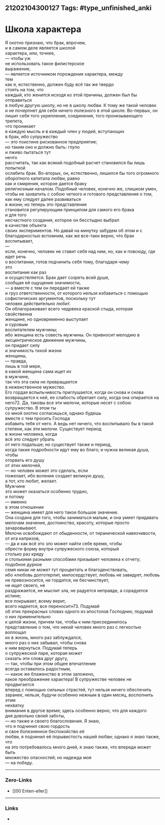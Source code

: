 21202104300127
Tags: #type_unfinished_anki
---
# Школа характера

Я охотно признаю, что брак, впрочем, <br>и в самом деле является школой <br>характера, или, точнее, <br>— чтобы уж <br>не использовать такое филистерское <br>выражение, <br>— является источником порождения характера, между <br>тем <br>как я, естественно, должен буду всё так же твердо <br>стоять на том, что <br>каждый, кто женится исходя из этой причины, должен был бы отправиться <br>в любую другую школу, но не в школу любви. К тому же такой человек <br>и не почерпнет для себя ничего полезного в этой школе. Во-первых, он <br>лишит себя того укрепления, соединения, того пронизывающего трепета,<br>что проникает <br>в каждую мысль и в каждый член у людей, вступающих <br>в брак, ибо супружество <br>— это поистине рискованное предприятие; <br>но таким оно и должно быть: глупо <br>и лживо пытаться тут <br>нечто <br>рассчитать, так как всякий подобный расчет становился бы лишь попыткой <br>ослабить брак. Во-вторых, он, естественно, лишился бы того огромного <br>оборотного капитала любви, равно <br>как и смирения, которое дается браку <br>религиозным началом. Подобный человек, конечно же, слишком умен, <br>чтобы не захватить с собою четкого и готового представления о том, <br>как ему следует далее развиваться <br>в жизни; но теперь это представление <br>становится регулирующим принципом для самого его брака <br>и для того <br>несчастного создания, которое он бесстыдно выбрал <br>в качестве объекта <br>своих экспериментов. Но давай на минутку забудем об этом и с <br>благодарностью вспомним, как же все-таки верно, что брак воспитывает, <br>— <br>если, конечно, человек не ставит себя над ним, но, как и повсюду, где <br>идет речь <br>о воспитании, готов подчинить себя тому, благодаря чему <br>это <br>воспитание как раз <br>и осуществляется. Брак дает созреть всей душе, <br>сообщая ей ощущение значимости, <br>— а вместе с тем он передает ей также <br>и груз ответственности, от которого нельзя избавиться с помощью <br>софистических аргументов, поскольку тут <br>человек действительно любит. <br>Он облагораживает всего чедрвека краской стыда, которая свойственна <br>женщине, но одновременно выступает <br>и суровым <br>воспитателем мужчины; <br>ибо женщина есть совесть мужчины. Он привносит мелодию в <br>эксцентрическое движение мужчины, <br>он придает силу <br>и значимость тихой жизни <br>женщины, <br>— правда, <br>лишь в той мере, <br>в какой женщина сама ищет их <br>в мужчине, <br>так что эта сила не превращается <br>в неженственное мужество. <br>Его гордая вспыльчивость приглушается, когда он снова и снова <br>возвращается к ней, ее слабость обретает силу, когда она опирается на него72. Да, таковы все эти мелочи, которые несет с собою супружество. В этом ты <br>со мной охотно согласишься, однако будешь <br>вместе с тем просить Господа <br>избавить тебя от него. А ведь нет ничего, что воспитывало бы в такой <br>степени, как эти мелочи. Существует период <br>в жизни человека, когда <br>всё это следует убрать <br>от него подальше; но существует также и период, <br>когда такие подробности идут ему во благо; и нужна великая душа, чтобы <br>оторвать его душу <br>от этих мелочей, <br>— но человек может это сделать, если <br>пожелает, ибо воление создает великую душу, <br>а тот, кто любит, желает. <br>Мужчине <br>это может оказаться особенно трудно, <br>и потому <br>— именно <br>в этом отношении <br>— женщина имеет для него такое большое значение. <br>Она создана для того, чтобы заниматься малым, и она умеет придавать <br>мелочам значение, достоинство, красоту, которые просто зачаровывают. <br>Мелочи освобождают от обыденности, от тиранической навязчивости, <br>от ига капризов, <br>— да и как всё это зло может найти себе время, чтобы <br>обрести форму внутри супружеского союза, который <br>столько раз кряду <br>и столькими разными способами призывает человека к отчету; <br>подобное дурное <br>семя никак не может тут процветать и благоденствовать, <br>ибо «любовь долготерпит, милосердствует, любовь не завидует, любовь <br>не превозносится, не гордится, не бесчинствует, <br>не ищет своего, не <br>раздражается, не мыслит зла, не радуется неправде, а сорадуется истине; <br>все покрывает, всему верит, <br>всего надеется, все переносит»73. Подумай <br>об этих прекрасных словах одного из апостолов Господних; подумай <br>о них применительно <br>к целой жизни, причем так, чтобы к ним присоединилось <br>представление о том, что некий человек много раз с легкостью воплощал <br>их в жизнь, много раз заблуждался, <br>много раз о них забывал, чтобы снова <br>к ним вернуться. Подумай теперь <br>о супружеской паре, которая может <br>сказать эти слова друг другу, <br>— так, чтобы при этом общее впечатление <br>всегда оставалось радостным, <br>— какое же блаженство в этом заложено, <br>какое преображение характера! В супружестве человек не продвигается <br>вперед с помощью сильных страстей, тут нельзя ничего обеспечить <br>заранее, нельзя, будучи особенно нежным в один месяц, восполнить этим <br>нехватку <br>внимания в другое время; здесь особенно верно, что для каждого <br>дня довольно своей заботы, <br>— но также и своего благословения. Я знаю, <br>что я подчинил свою гордость <br>и свое болезненное беспокойство её <br>любви, я подчинил её порывистость нашей любви; однако я знаю также, что <br>на это потребовалось много дней, я знаю также, что впереди может быть <br>множество опасностей; но надежда моя <br>— на победу.

---
### Zero-Links
- [[00 Enten-eller]]
---
### Links
-